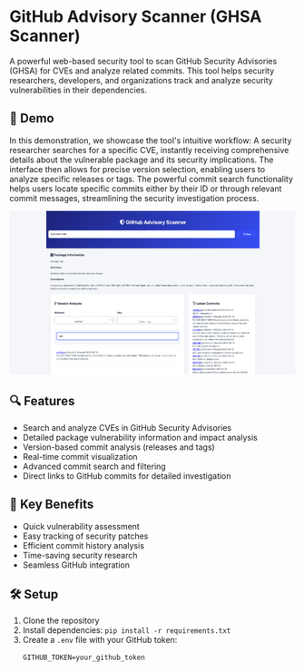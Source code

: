 # GitHub Advisory Scanner (GHSA Scanner)

A powerful web-based security tool to scan GitHub Security Advisories (GHSA) for CVEs and analyze related commits. This tool helps security researchers, developers, and organizations track and analyze security vulnerabilities in their dependencies.

## 📸 Demo
In this demonstration, we showcase the tool's intuitive workflow: A security researcher searches for a specific CVE, instantly receiving comprehensive details about the vulnerable package and its security implications. The interface then allows for precise version selection, enabling users to analyze specific releases or tags. The powerful commit search functionality helps users locate specific commits either by their ID or through relevant commit messages, streamlining the security investigation process.

![GHSA Scanner Working Demo](assets/Working_demo.png)

## 🔍 Features
- Search and analyze CVEs in GitHub Security Advisories
- Detailed package vulnerability information and impact analysis
- Version-based commit analysis (releases and tags)
- Real-time commit visualization
- Advanced commit search and filtering
- Direct links to GitHub commits for detailed investigation

## 🚀 Key Benefits
- Quick vulnerability assessment
- Easy tracking of security patches
- Efficient commit history analysis
- Time-saving security research
- Seamless GitHub integration

## 🛠️ Setup
1. Clone the repository
2. Install dependencies: `pip install -r requirements.txt`
3. Create a `.env` file with your GitHub token:
   ```plaintext:.env
   GITHUB_TOKEN=your_github_token
```